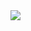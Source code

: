 <html>
<body>
<div>
	<img src="http://s3a.pstatp.com/toutiao/resource/toutiao_web/static/style/image/toutiaoweblogo_22cbc60.png" />
</div>
</body>
</html>